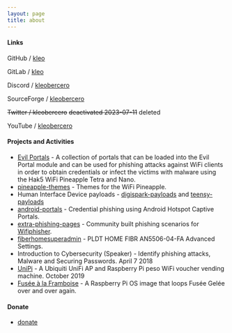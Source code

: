 ```yaml
---
layout: page
title: about
---
```


<link href="https://cdnjs.cloudflare.com/ajax/libs/font-awesome/6.2.0/css/all.min.css" rel="stylesheet">
 
#### Links

<i class='fa-brands fa-github-alt'></i> GitHub / [kleo](https://github.com/kleo)

<i class='fa-brands fa-gitlab'></i> GitLab / [kleo](https://gitlab.com/kleo)

<i class='fa-brands fa-discord'></i> Discord / [kleobercero](https://discord.com/users/265881504918274048)

<i class='fa fa-fire'></i> SourceForge / [kleobercero](https://sourceforge.net/u/kleobercero/profile)

<i class='fa-brands fa-twitter'></i> ~~Twitter / kleobercero~~ ~~deactivated 2023-07-11~~ deleted

<i class='fa-brands fa-youtube'></i> YouTube / [kleobercero](https://www.youtube.com/c/kleobercero)

#### Projects and Activities

* [Evil Portals](https://github.com/kleo/evilportals) - A collection of portals that can be loaded into the Evil Portal module and can be used for phishing attacks against WiFi clients in order to obtain credentials or infect the victims with malware using the Hak5 WiFi Pineapple Tetra and Nano.
* [pineapple-themes](https://github.com/kleo/pineapple-themes) - Themes for the WiFi Pineapple.
* Human Interface Device payloads - [digispark-payloads](https://github.com/kleo/digispark-payloads) and [teensy-payloads](https://github.com/kleo/teensy-payloads)
* [android-portals](https://github.com/kleo/android-portals) - Credential phishing using Android Hotspot Captive Portals.
* [extra-phishing-pages](https://github.com/kleo/extra-phishing-pages) - Community built phishing scenarios for [Wifiphisher](https://github.com/wifiphisher/wifiphisher/).
* [fiberhomesuperadmin](https://git.io/adminpldt) - PLDT HOME FIBR AN5506-04-FA Advanced Settings.
* Introduction to Cybersecurity (Speaker) - Identify phishing attacks, Malware and Securing Passwords. April 7 2018
* [UniPi](https://github.com/kleo/unipi) - A Ubiquiti UniFi AP and Raspberry Pi peso WiFi voucher vending machine. October 2019
* [Fusée à la Framboise](https://github.com/kleo/fusee-framboise) - A Raspberry Pi OS image that loops Fusée Gelée over and over again.

#### Donate

* [donate](/donate)

